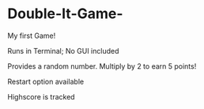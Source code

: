 # Double-It-Game-
My first Game! 

Runs in Terminal; No GUI included

Provides a random number. Multiply by 2 to earn 5 points!

Restart option available

Highscore is tracked
